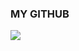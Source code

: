 ### MY GITHUB

<a href="https://scandalous-handspring-0c6.notion.site/yeahzxnn-6e87a93d63d9429386c90cf10f683294" target="_blank"><img src="NOTION-000000?style=plastic&logo=appveyor&logoColor=000000"/></a>

<!--
**yeahzxnn/yeahzxnn** is a ✨ _special_ ✨ repository because its `README.md` (this file) appears on your GitHub profile.

Here are some ideas to get you started:

- 🔭 I’m currently working on ...
- 🌱 I’m currently learning ...
- 👯 I’m looking to collaborate on ...
- 🤔 I’m looking for help with ...
- 💬 Ask me about ...
- 📫 How to reach me: ...
- 😄 Pronouns: ...
- ⚡ Fun fact: ...
-->
